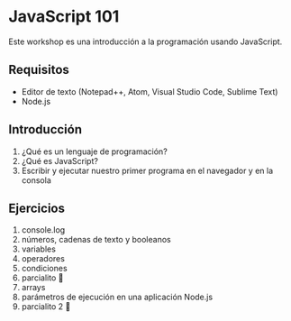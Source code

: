 # JavaScript 101

Este workshop es una introducción a la programación usando JavaScript.

## Requisitos

* Editor de texto (Notepad++, Atom, Visual Studio Code, Sublime Text)
* Node.js

## Introducción

1. ¿Qué es un lenguaje de programación?
1. ¿Qué es JavaScript?
1. Escribir y ejecutar nuestro primer programa en el navegador y en la consola

## Ejercicios

1. console.log
1. números, cadenas de texto y booleanos
1. variables
1. operadores
1. condiciones
1. parcialito 🙊
1. arrays
1. parámetros de ejecución en una aplicación Node.js
1. parcialito 2 🙊
